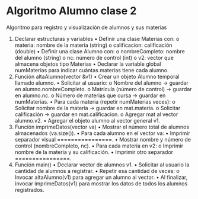 # Algoritmo Alumno clase 2

Algoritmo para registro y visualización de alumnos y sus materias
1. Declarar estructuras y variables
  •	Definir una clase Materias con:
    o	materia: nombre de la materia (string)
    o	calificacion: calificación (double)
  •	Definir una clase Alumno con:
    o	nombreCompleto: nombre del alumno (string)
    o	nc: número de control (int)
    o	v2: vector que almacena objetos tipo Materias
  •	Declarar la variable global numMaterias para indicar cuántas materias tiene cada alumno.
2. Función altaAlumno(vector &v1)
  •	Crear un objeto Alumno temporal llamado alumno.
  •	Solicitar al usuario:
    o	Nombre del alumno → guardar en alumno.nombreCompleto.
    o	Matrícula (número de control) → guardar en alumno.nc.
    o	Número de materias que cursa → guardar en numMaterias.
  •	Para cada materia (repetir numMaterias veces):
    o	Solicitar nombre de la materia → guardar en mat.materia.
    o	Solicitar calificación → guardar en mat.calificacion.
    o	Agregar mat al vector alumno.v2.
  •	Agregar el objeto alumno al vector general v1.
3. Función imprimeDatos(vector va)
  •	Mostrar el número total de alumnos almacenados (va.size()).
  •	Para cada alumno en el vector va:
  •	Imprimir separador visual ================.
  •	Mostrar nombre y número de control (nombreCompleto, nc).
  •	Para cada materia en v2:
    o	Imprimir nombre de la materia y su calificación.
   •	Imprimir otro separador ================.
4. Función main()
  •	Declarar vector de alumnos v1.
  •	Solicitar al usuario la cantidad de alumnos a registrar.
  •	Repetir esa cantidad de veces:
    o	Invocar altaAlumno(v1) para agregar un alumno al vector.
  •	Al finalizar, invocar imprimeDatos(v1) para mostrar los datos de todos los alumnos registrados.


